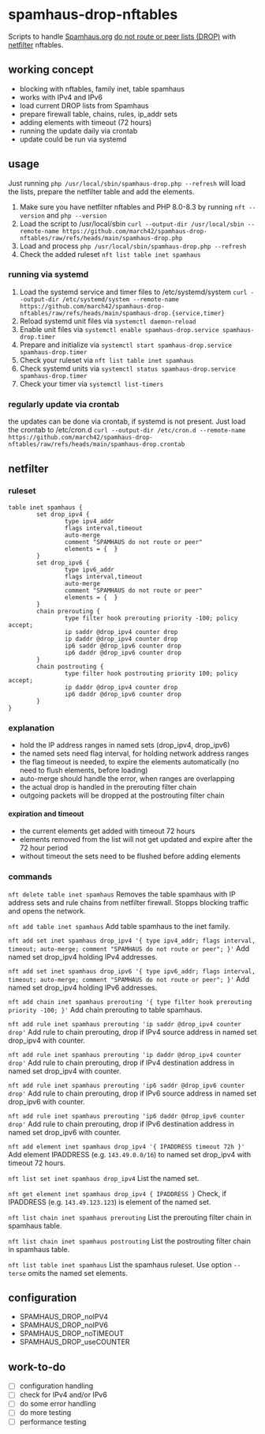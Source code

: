 # spamhaus-drop-nftables

Scripts to handle [Spamhaus.org](https://www.spamhaus.org/)
[do not route or peer lists (DROP)](https://www.spamhaus.org/blocklists/do-not-route-or-peer/)
with [netfilter](https://netfilter.org/) nftables.

## working concept

- blocking with nftables, family inet, table spamhaus
- works with IPv4 and IPv6
- load current DROP lists from Spamhaus
- prepare firewall table, chains, rules, ip_addr sets
- adding elements with timeout (72 hours)
- running the update daily via crontab
- update could be run via systemd

## usage

Just running `php /usr/local/sbin/spamhaus-drop.php --refresh` will load the lists, prepare the netfilter table and add the elements.

1. Make sure you have netfilter nftables and PHP 8.0-8.3 by running `nft --version` and `php --version`
1. Load the script to /usr/local/sbin
`curl --output-dir /usr/local/sbin --remote-name https://github.com/march42/spamhaus-drop-nftables/raw/refs/heads/main/spamhaus-drop.php`
1. Load and process `php /usr/local/sbin/spamhaus-drop.php --refresh`
1. Check the added ruleset `nft list table inet spamhaus`

### running via systemd

1. Load the systemd service and timer files to /etc/systemd/system
`curl --output-dir /etc/systemd/system --remote-name https://github.com/march42/spamhaus-drop-nftables/raw/refs/heads/main/spamhaus-drop.{service,timer}`
1. Reload systemd unit files via `systemctl daemon-reload`
1. Enable unit files via `systemctl enable spamhaus-drop.service spamhaus-drop.timer`
1. Prepare and initialize via `systemctl start spamhaus-drop.service spamhaus-drop.timer`
1. Check your ruleset via `nft list table inet spamhaus`
1. Check systemd units via `systemctl status spamhaus-drop.service spamhaus-drop.timer`
1. Check your timer via `systemctl list-timers`

### regularly update via crontab

the updates can be done via crontab, if systemd is not present.
Just load the crontab to /etc/cron.d
`curl --output-dir /etc/cron.d --remote-name https://github.com/march42/spamhaus-drop-nftables/raw/refs/heads/main/spamhaus-drop.crontab`

## netfilter

### ruleset

```
table inet spamhaus {
        set drop_ipv4 {
                type ipv4_addr
                flags interval,timeout
                auto-merge
                comment "SPAMHAUS do not route or peer"
                elements = {  }
        }
        set drop_ipv6 {
                type ipv6_addr
                flags interval,timeout
                auto-merge
                comment "SPAMHAUS do not route or peer"
                elements = {  }
        }
        chain prerouting {
                type filter hook prerouting priority -100; policy accept;
                ip saddr @drop_ipv4 counter drop
                ip daddr @drop_ipv4 counter drop
                ip6 saddr @drop_ipv6 counter drop
                ip6 daddr @drop_ipv6 counter drop
        }
        chain postrouting {
                type filter hook postrouting priority 100; policy accept;
                ip daddr @drop_ipv4 counter drop
                ip6 daddr @drop_ipv6 counter drop
        }
}
```

### explanation

- hold the IP address ranges in named sets (drop_ipv4, drop_ipv6)
- the named sets need flag interval, for holding network address ranges
- the flag timeout is needed, to expire the elements automatically (no need to flush elements, before loading)
- auto-merge should handle the error, when ranges are overlapping
- the actual drop is handled in the prerouting filter chain
- outgoing packets will be dropped at the postrouting filter chain

#### expiration and timeout

- the current elements get added with timeout 72 hours
- elements removed from the list will not get updated and expire after the 72 hour period
- without timeout the sets need to be flushed before adding elements

### commands

`nft delete table inet spamhaus`
Removes the table spamhaus with IP address sets and rule chains from netfilter firewall.
Stopps blocking traffic and opens the network.

`nft add table inet spamhaus`
Add table spamhaus to the inet family.

`nft add set inet spamhaus drop_ipv4 '{ type ipv4_addr; flags interval, timeout; auto-merge; comment "SPAMHAUS do not route or peer"; }'`
Add named set drop_ipv4 holding IPv4 addresses.

`nft add set inet spamhaus drop_ipv6 '{ type ipv6_addr; flags interval, timeout; auto-merge; comment "SPAMHAUS do not route or peer"; }'`
Add named set drop_ipv4 holding IPv6 addresses.

`nft add chain inet spamhaus prerouting '{ type filter hook prerouting priority -100; }'`
Add chain prerouting to table spamhaus.

`nft add rule inet spamhaus prerouting 'ip saddr @drop_ipv4 counter drop'`
Add rule to chain prerouting, drop if IPv4 source address in named set drop_ipv4 with counter.

`nft add rule inet spamhaus prerouting 'ip daddr @drop_ipv4 counter drop'`
Add rule to chain prerouting, drop if IPv4 destination address in named set drop_ipv4 with counter.

`nft add rule inet spamhaus prerouting 'ip6 saddr @drop_ipv6 counter drop'`
Add rule to chain prerouting, drop if IPv6 source address in named set drop_ipv6 with counter.

`nft add rule inet spamhaus prerouting 'ip6 daddr @drop_ipv6 counter drop'`
Add rule to chain prerouting, drop if IPv6 destination address in named set drop_ipv6 with counter.

`nft add element inet spamhaus drop_ipv4 '{ IPADDRESS timeout 72h }'`
Add element IPADDRESS (e.g. `143.49.0.0/16`) to named set drop_ipv4 with timeout 72 hours.

`nft list set inet spamhaus drop_ipv4`
List the named set.

`nft get element inet spamhaus drop_ipv4 { IPADDRESS }`
Check, if IPADDRESS (e.g. `143.49.123.123`) is element of the named set.

`nft list chain inet spamhaus prerouting`
List the prerouting filter chain in spamhaus table.

`nft list chain inet spamhaus postrouting`
List the postrouting filter chain in spamhaus table.

`nft list table inet spamhaus`
List the spamhaus ruleset.
Use option `--terse` omits the named set elements.

## configuration

*  SPAMHAUS_DROP_noIPV4
*  SPAMHAUS_DROP_noIPV6
*  SPAMHAUS_DROP_noTIMEOUT
*  SPAMHAUS_DROP_useCOUNTER

## work-to-do

- [ ] configuration handling
- [ ] check for IPv4 and/or IPv6
- [ ] do some error handling
- [ ] do more testing
- [ ] performance testing
